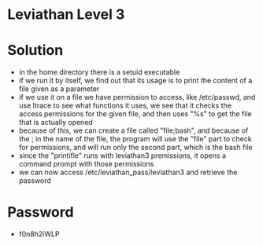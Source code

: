 # Leviathan Level 3

# Solution

- in the home directory there is a setuid executable
- if we run it by itself, we find out that its usage is to print the content of a file given as a parameter
- if we use it on a file we have permission to access, like /etc/passwd, and use ltrace to see what functions it uses, we see that it checks the access permissions for the given file, and then uses "%s" to get the file that is actually opened
- because of this, we can create a file called "file;bash", and because of the ; in the name of the file, the program will use the "file" part to check for permissions, and will run only the second part, which is the bash file
- since the "printifle" runs with leviathan3 premissions, it opens a command prompt with those permissions
- we can now access /etc/leviathan_pass/leviathan3 and retrieve the password

# Password

- f0n8h2iWLP
